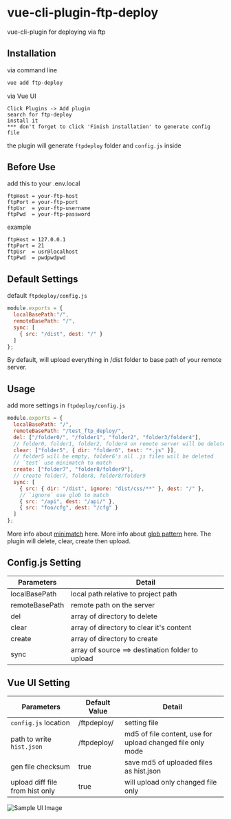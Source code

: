 # vue-cli-plugin-ftp-deploy
vue-cli-plugin for deploying via ftp

## Installation
via command line
```sh
vue add ftp-deploy
```
via Vue UI
```
Click Plugins -> Add plugin
search for ftp-deploy
install it
*** don't forget to click 'Finish installation' to generate config file
```
the plugin will generate `ftpdeploy` folder and `config.js` inside
## Before Use

add this to your .env.local
```env
ftpHost = your-ftp-host
ftpPort = your-ftp-port
ftpUsr  = your-ftp-username
ftpPwd  = your-ftp-password
```

example

```env
ftpHost = 127.0.0.1
ftpPort = 21
ftpUsr  = usr@localhost
ftpPwd  = pwdpwdpwd
```

## Default Settings
default `ftpdeploy/config.js`

```js
module.exports = {
  localBasePath:"/",
  remoteBasePath: "/",
  sync: [
    { src: "/dist", dest: "/" }
  ]
};
```
By default, will upload everything in /dist folder to base path of your remote server.

## Usage
add more settings in `ftpdeploy/config.js`

```js
module.exports = {
  localBasePath: "/",
  remoteBasePath: "/test_ftp_deploy/",
  del: ["/folder0/", "/folder1", "folder2", "folder3/folder4"],
  // folder0, folder1, folder2, folder4 on remote server will be deleted
  clear: ["folder5", { dir: "folder6", test: "*.js" }],
  // folder5 will be empty, folder6's all .js files will be deleted
  // `test` use minimatch to match
  create: ["folder7", "folder8/folder9"],
  // create folder7, folder8, folder8/folder9
  sync: [
    { src: { dir: "/dist", ignore: "dist/css/**" }, dest: "/" },
    // `ignore` use glob to match
    { src: "/api", dest: "/api/" },
    { src: "foo/cfg", dest: "/cfg" }
  ]
};
```
More info about [minimatch](https://www.npmjs.com/package/minimatch) here.
More info about [glob pattern](https://www.npmjs.com/package/glob#glob-primer) here.
The plugin will delete, clear, create then upload.
## Config.js Setting

| Parameters | Detail |
| ------ | ------ |
| localBasePath | local path relative to project path |
| remoteBasePath | remote path on the server |
| del | array of directory to delete  |
| clear | array of directory to clear it's content |
| create | array of directory to create  |
| sync | array of source ==> destination folder to upload  |


## Vue UI Setting
| Parameters | Default Value | Detail |
| ------ | ------ | ------ |
| `config.js` location | /ftpdeploy/ | setting file |
path to write `hist.json`  | /ftpdeploy/ | md5 of file content, use for upload changed file only mode |
| gen file checksum | true | save md5 of uploaded files as hist.json|
| upload diff file from hist only | true | will upload only changed file only|


![Sample UI Image](https://i.imgur.com/sCrBEJe.jpg "Sample UI Image")